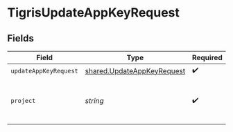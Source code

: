 # TigrisUpdateAppKeyRequest


## Fields

| Field                                                                           | Type                                                                            | Required                                                                        | Description                                                                     |
| ------------------------------------------------------------------------------- | ------------------------------------------------------------------------------- | ------------------------------------------------------------------------------- | ------------------------------------------------------------------------------- |
| `updateAppKeyRequest`                                                           | [shared.UpdateAppKeyRequest](../../../sdk/models/shared/updateappkeyrequest.md) | :heavy_check_mark:                                                              | N/A                                                                             |
| `project`                                                                       | *string*                                                                        | :heavy_check_mark:                                                              | project name -  this is not allowed to update                                   |